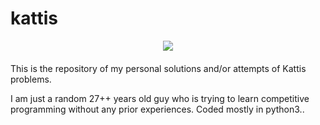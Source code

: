 # kattis
<div style='float: center; text-align: center; margin-bottom: 20px'>
  <a href='https://open.kattis.com/users/baktistr' target="_blank">
  <img src="https://open.kattis.com/images/site-logo" />
  </a>
</div>

This is the repository of my personal solutions and/or attempts of Kattis problems.

I am just a random 27++ years old guy who is trying to learn competitive programming without any prior experiences. Coded mostly in python3..
